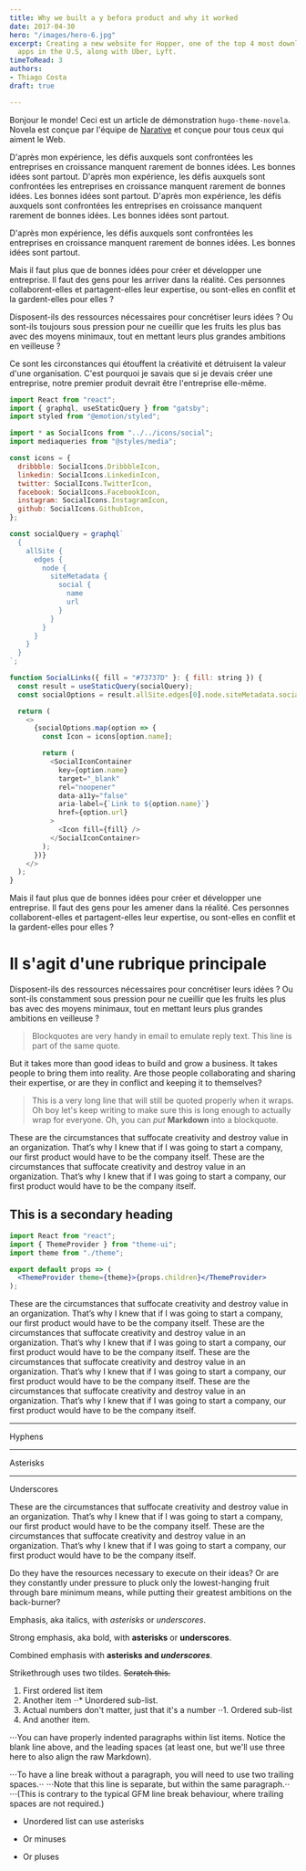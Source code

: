 ```yaml
---
title: Why we built a y befora product and why it worked
date: 2017-04-30
hero: "/images/hero-6.jpg"
excerpt: Creating a new website for Hopper, one of the top 4 most downloaded travel
  apps in the U.S, along with Uber, Lyft.
timeToRead: 3
authors:
- Thiago Costa
draft: true

---
```

Bonjour le monde! Ceci est un article de démonstration `hugo-theme-novela`. Novela est conçue par l'équipe de [Narative](https://narative.co) et conçue pour tous ceux qui aiment le Web.

D'après mon expérience, les défis auxquels sont confrontées les entreprises en croissance manquent rarement de bonnes idées. Les bonnes idées sont partout. D'après mon expérience, les défis auxquels sont confrontées les entreprises en croissance manquent rarement de bonnes idées. Les bonnes idées sont partout. D'après mon expérience, les défis auxquels sont confrontées les entreprises en croissance manquent rarement de bonnes idées. Les bonnes idées sont partout.

D'après mon expérience, les défis auxquels sont confrontées les entreprises en croissance manquent rarement de bonnes idées. Les bonnes idées sont partout.

Mais il faut plus que de bonnes idées pour créer et développer une entreprise. Il faut des gens pour les arriver dans la réalité. Ces personnes collaborent-elles et partagent-elles leur expertise, ou sont-elles en conflit et la gardent-elles pour elles ?

Disposent-ils des ressources nécessaires pour concrétiser leurs idées ? Ou sont-ils toujours sous pression pour ne cueillir que les fruits les plus bas avec des moyens minimaux, tout en mettant leurs plus grandes ambitions en veilleuse ?

Ce sont les circonstances qui étouffent la créativité et détruisent la valeur d'une organisation. C'est pourquoi je savais que si je devais créer une entreprise, notre premier produit devrait être l'entreprise elle-même.

```js
import React from "react";
import { graphql, useStaticQuery } from "gatsby";
import styled from "@emotion/styled";

import * as SocialIcons from "../../icons/social";
import mediaqueries from "@styles/media";

const icons = {
  dribbble: SocialIcons.DribbbleIcon,
  linkedin: SocialIcons.LinkedinIcon,
  twitter: SocialIcons.TwitterIcon,
  facebook: SocialIcons.FacebookIcon,
  instagram: SocialIcons.InstagramIcon,
  github: SocialIcons.GithubIcon,
};

const socialQuery = graphql`
  {
    allSite {
      edges {
        node {
          siteMetadata {
            social {
              name
              url
            }
          }
        }
      }
    }
  }
`;

function SocialLinks({ fill = "#73737D" }: { fill: string }) {
  const result = useStaticQuery(socialQuery);
  const socialOptions = result.allSite.edges[0].node.siteMetadata.social;

  return (
    <>
      {socialOptions.map(option => {
        const Icon = icons[option.name];

        return (
          <SocialIconContainer
            key={option.name}
            target="_blank"
            rel="noopener"
            data-a11y="false"
            aria-label={`Link to ${option.name}`}
            href={option.url}
          >
            <Icon fill={fill} />
          </SocialIconContainer>
        );
      })}
    </>
  );
}
```

Mais il faut plus que de bonnes idées pour créer et développer une entreprise. Il faut des gens pour les amener dans la réalité. Ces personnes collaborent-elles et partagent-elles leur expertise, ou sont-elles en conflit et la gardent-elles pour elles ?

# Il s'agit d'une rubrique principale

Disposent-ils des ressources nécessaires pour concrétiser leurs idées ? Ou sont-ils constamment sous pression pour ne cueillir que les fruits les plus bas avec des moyens minimaux, tout en mettant leurs plus grandes ambitions en veilleuse ?

> Blockquotes are very handy in email to emulate reply text.
> This line is part of the same quote.

But it takes more than good ideas to build and grow a business. It takes people to bring them into reality. Are those people collaborating and sharing their expertise, or are they in conflict and keeping it to themselves?

> This is a very long line that will still be quoted properly when it wraps. Oh boy let's keep writing to make sure this is long enough to actually wrap for everyone. Oh, you can _put_ **Markdown** into a blockquote.

These are the circumstances that suffocate creativity and destroy value in an organization. That’s why I knew that if I was going to start a company, our first product would have to be the company itself. These are the circumstances that suffocate creativity and destroy value in an organization. That’s why I knew that if I was going to start a company, our first product would have to be the company itself.

## This is a secondary heading

```jsx
import React from "react";
import { ThemeProvider } from "theme-ui";
import theme from "./theme";

export default props => (
  <ThemeProvider theme={theme}>{props.children}</ThemeProvider>
);
```

These are the circumstances that suffocate creativity and destroy value in an organization. That’s why I knew that if I was going to start a company, our first product would have to be the company itself. These are the circumstances that suffocate creativity and destroy value in an organization. That’s why I knew that if I was going to start a company, our first product would have to be the company itself. These are the circumstances that suffocate creativity and destroy value in an organization. That’s why I knew that if I was going to start a company, our first product would have to be the company itself. These are the circumstances that suffocate creativity and destroy value in an organization. That’s why I knew that if I was going to start a company, our first product would have to be the company itself.

***

Hyphens

***

Asterisks

***

Underscores

These are the circumstances that suffocate creativity and destroy value in an organization. That’s why I knew that if I was going to start a company, our first product would have to be the company itself. These are the circumstances that suffocate creativity and destroy value in an organization. That’s why I knew that if I was going to start a company, our first product would have to be the company itself.

Do they have the resources necessary to execute on their ideas? Or are they constantly under pressure to pluck only the lowest-hanging fruit through bare minimum means, while putting their greatest ambitions on the back-burner?

Emphasis, aka italics, with _asterisks_ or _underscores_.

Strong emphasis, aka bold, with **asterisks** or **underscores**.

Combined emphasis with **asterisks and _underscores_**.

Strikethrough uses two tildes. ~~Scratch this.~~

1. First ordered list item
2. Another item
   ⋅⋅* Unordered sub-list.
3. Actual numbers don't matter, just that it's a number
   ⋅⋅1. Ordered sub-list
4. And another item.

⋅⋅⋅You can have properly indented paragraphs within list items. Notice the blank line above, and the leading spaces (at least one, but we'll use three here to also align the raw Markdown).

⋅⋅⋅To have a line break without a paragraph, you will need to use two trailing spaces.⋅⋅
⋅⋅⋅Note that this line is separate, but within the same paragraph.⋅⋅
⋅⋅⋅(This is contrary to the typical GFM line break behaviour, where trailing spaces are not required.)

* Unordered list can use asterisks


* Or minuses


* Or pluses